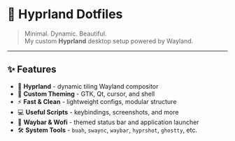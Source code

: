 # 🌌 Hyprland Dotfiles

> Minimal. Dynamic. Beautiful.  
> My custom **Hyprland** desktop setup powered by Wayland.

---

## ✨ Features

- 🧠 **Hyprland** - dynamic tiling Wayland compositor
- 🎨 **Custom Theming** - GTK, Qt, cursor, and shell
- ⚡ **Fast & Clean** - lightweight configs, modular structure
- 💻 **Useful Scripts** - keybindings, screenshots, and more
- 🌙 **Waybar & Wofi** - themed status bar and application launcher
- 🛠️ **System Tools** - `buah`, `swaync`, `waybar`, `hyprshot`, `ghostty`, etc.
